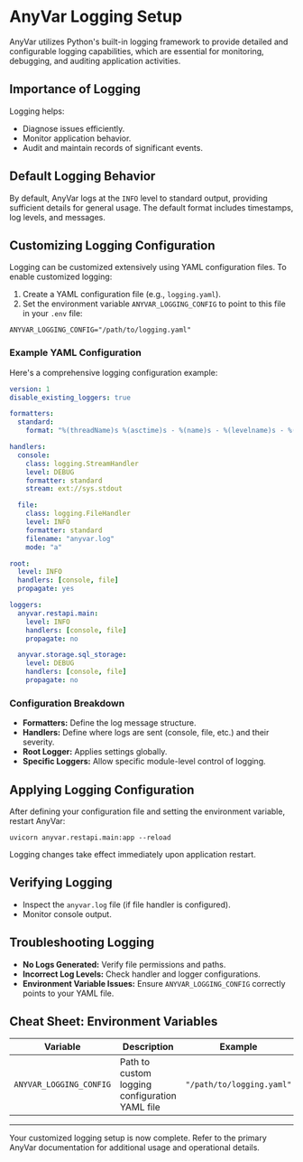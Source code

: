 # AnyVar Logging Setup

AnyVar utilizes Python's built-in logging framework to provide detailed and configurable logging capabilities, which are essential for monitoring, debugging, and auditing application activities.

## Importance of Logging

Logging helps:

* Diagnose issues efficiently.
* Monitor application behavior.
* Audit and maintain records of significant events.

## Default Logging Behavior

By default, AnyVar logs at the `INFO` level to standard output, providing sufficient details for general usage. The default format includes timestamps, log levels, and messages.

## Customizing Logging Configuration

Logging can be customized extensively using YAML configuration files. To enable customized logging:

1. Create a YAML configuration file (e.g., `logging.yaml`).
2. Set the environment variable `ANYVAR_LOGGING_CONFIG` to point to this file in your `.env` file:

```shell
ANYVAR_LOGGING_CONFIG="/path/to/logging.yaml"
```

### Example YAML Configuration

Here's a comprehensive logging configuration example:

```yaml
version: 1
disable_existing_loggers: true

formatters:
  standard:
    format: "%(threadName)s %(asctime)s - %(name)s - %(levelname)s - %(message)s"

handlers:
  console:
    class: logging.StreamHandler
    level: DEBUG
    formatter: standard
    stream: ext://sys.stdout

  file:
    class: logging.FileHandler
    level: INFO
    formatter: standard
    filename: "anyvar.log"
    mode: "a"

root:
  level: INFO
  handlers: [console, file]
  propagate: yes

loggers:
  anyvar.restapi.main:
    level: INFO
    handlers: [console, file]
    propagate: no

  anyvar.storage.sql_storage:
    level: DEBUG
    handlers: [console, file]
    propagate: no
```

### Configuration Breakdown

* **Formatters:** Define the log message structure.
* **Handlers:** Define where logs are sent (console, file, etc.) and their severity.
* **Root Logger:** Applies settings globally.
* **Specific Loggers:** Allow specific module-level control of logging.

## Applying Logging Configuration

After defining your configuration file and setting the environment variable, restart AnyVar:

```shell
uvicorn anyvar.restapi.main:app --reload
```

Logging changes take effect immediately upon application restart.

## Verifying Logging

* Inspect the `anyvar.log` file (if file handler is configured).
* Monitor console output.

## Troubleshooting Logging

* **No Logs Generated:** Verify file permissions and paths.
* **Incorrect Log Levels:** Check handler and logger configurations.
* **Environment Variable Issues:** Ensure `ANYVAR_LOGGING_CONFIG` correctly points to your YAML file.

## Cheat Sheet: Environment Variables

| Variable             | Description               | Example                                               |
| -------------------- | ------------------------- | ----------------------------------------------------- |
| `ANYVAR_LOGGING_CONFIG` | Path to custom logging configuration YAML file | `"/path/to/logging.yaml"` |
---

Your customized logging setup is now complete. Refer to the primary AnyVar documentation for additional usage and operational details.
